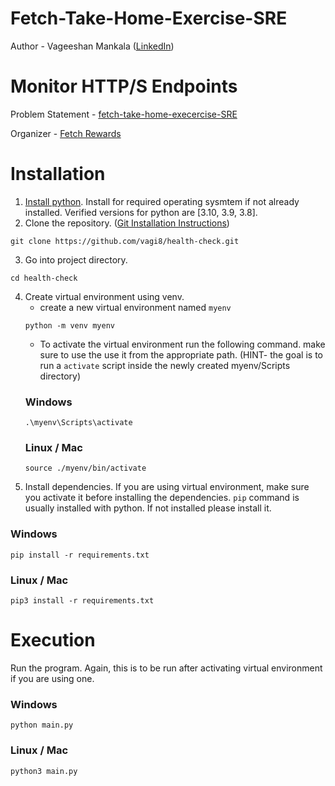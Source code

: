 # Fetch-Take-Home-Exercise-SRE
Author  -  Vageeshan Mankala ([LinkedIn](https://www.linkedin.com/in/vageeshan-mankala-4b8128126/))

# Monitor HTTP/S Endpoints
Problem Statement - [fetch-take-home-execercise-SRE](https://fetch-hiring.s3.us-east-1.amazonaws.com/site-reliability-engineer/health-check.pdf)

Organizer - [Fetch Rewards](https://fetch.com/)

# Installation
1. [Install python](https://www.python.org/downloads/). 
    Install for required operating sysmtem if not already installed. Verified versions for python are [3.10, 3.9, 3.8].
2. Clone the repository. ([Git Installation Instructions](https://git-scm.com/book/en/v2/Getting-Started-Installing-Git))
```
git clone https://github.com/vagi8/health-check.git
```
3. Go into project directory.
```
cd health-check
```
4. Create virtual environment using venv.
    - create a new virtual environment named `myenv`
    ```
    python -m venv myenv
    ```
    - To activate the virtual environment run the following command. make sure to use the use it from the appropriate path. (HINT- the goal is to run a `activate` script inside the newly created myenv/Scripts directory) 
    ### Windows
    ```
    .\myenv\Scripts\activate
    ```
    ### Linux / Mac
    ```
    source ./myenv/bin/activate
    ```
5. Install dependencies. If you are using virtual environment, make sure you activate it before installing the dependencies. `pip` command is usually installed with python. If not installed please install it.
### Windows
```
pip install -r requirements.txt
```
### Linux / Mac
```
pip3 install -r requirements.txt
```

# Execution
Run the program. Again, this is to be run after activating virtual environment if you are using one. 
### Windows
```
python main.py
```
### Linux / Mac
```
python3 main.py
```
